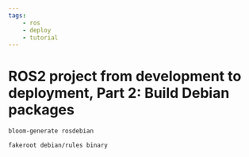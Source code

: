 ```yaml
---
tags:
    - ros
    - deploy
    - tutorial
---
```


# ROS2 project from development to deployment, Part 2: Build Debian packages

```bash
bloom-generate rosdebian
```

```bash title="build deb"
fakeroot debian/rules binary
```